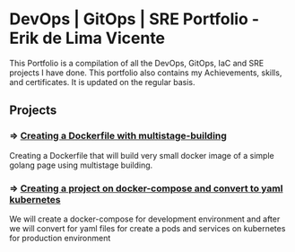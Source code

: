 # DevOps | GitOps | SRE Portfolio - Erik de Lima Vicente

<p>This Portfolio is a compilation of all the DevOps, GitOps, IaC and SRE projects I have done. This portfolio also contains my Achievements, skills, and certificates. It is updated on the regular basis.</p>

<h2>Projects</h2>


<h3>  => <a href="https://github.com/ErikLVicente/docker-image-golang-very-small">Creating a Dockerfile with multistage-building</a></h3>
<p>Creating a Dockerfile that will build very small docker image of a simple golang page using multistage building.</p>

<h3>  => <a href="https://github.com/ErikLVicente/project-docker-compose-to-kubernetes">Creating a project on docker-compose and convert to yaml kubernetes</a></h3>
<p>We will create a docker-compose for development environment and after we will convert for yaml files for create a pods and services on kubernetes for production environment</p>


 


